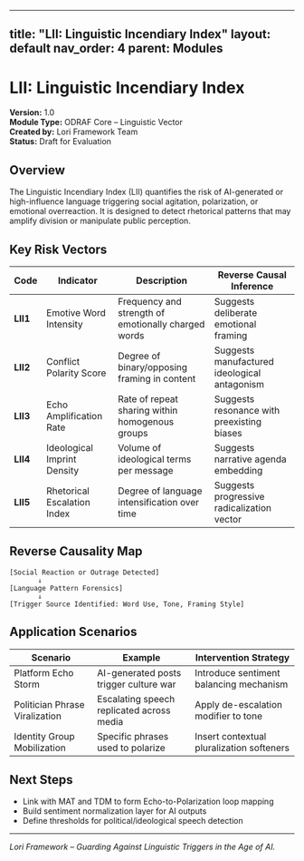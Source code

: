 
---
title: "LII: Linguistic Incendiary Index"
layout: default
nav_order: 4
parent: Modules
---

# LII: Linguistic Incendiary Index

**Version:** 1.0  
**Module Type:** ODRAF Core – Linguistic Vector  
**Created by:** Lori Framework Team  
**Status:** Draft for Evaluation

## Overview

The Linguistic Incendiary Index (LII) quantifies the risk of AI-generated or high-influence language triggering social agitation, polarization, or emotional overreaction. It is designed to detect rhetorical patterns that may amplify division or manipulate public perception.

## Key Risk Vectors

| Code | Indicator | Description | Reverse Causal Inference |
|------|-----------|-------------|---------------------------|
| **LII1** | Emotive Word Intensity | Frequency and strength of emotionally charged words | Suggests deliberate emotional framing |
| **LII2** | Conflict Polarity Score | Degree of binary/opposing framing in content | Suggests manufactured ideological antagonism |
| **LII3** | Echo Amplification Rate | Rate of repeat sharing within homogenous groups | Suggests resonance with preexisting biases |
| **LII4** | Ideological Imprint Density | Volume of ideological terms per message | Suggests narrative agenda embedding |
| **LII5** | Rhetorical Escalation Index | Degree of language intensification over time | Suggests progressive radicalization vector |

## Reverse Causality Map

```
[Social Reaction or Outrage Detected]
       ↓
[Language Pattern Forensics]
       ↓
[Trigger Source Identified: Word Use, Tone, Framing Style]
```

## Application Scenarios

| Scenario | Example | Intervention Strategy |
|----------|---------|------------------------|
| Platform Echo Storm | AI-generated posts trigger culture war | Introduce sentiment balancing mechanism |
| Politician Phrase Viralization | Escalating speech replicated across media | Apply de-escalation modifier to tone |
| Identity Group Mobilization | Specific phrases used to polarize | Insert contextual pluralization softeners |

## Next Steps

- Link with MAT and TDM to form Echo-to-Polarization loop mapping
- Build sentiment normalization layer for AI outputs
- Define thresholds for political/ideological speech detection

---

*Lori Framework – Guarding Against Linguistic Triggers in the Age of AI.*
